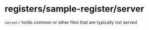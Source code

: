 # registers/sample-register/server

`server/` holds common or other files that are typically not served
